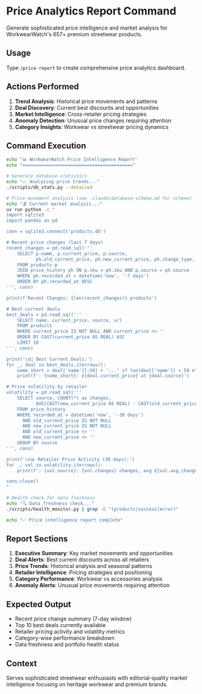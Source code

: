 # Price Analytics Report Command

Generate sophisticated price intelligence and market analysis for WorkwearWatch's 657+ premium streetwear products.

## Usage
Type `/price-report` to create comprehensive price analytics dashboard.

## Actions Performed
1. **Trend Analysis**: Historical price movements and patterns
2. **Deal Discovery**: Current best discounts and opportunities
3. **Market Intelligence**: Cross-retailer pricing strategies
4. **Anomaly Detection**: Unusual price changes requiring attention
5. **Category Insights**: Workwear vs streetwear pricing dynamics

## Command Execution
```bash
echo "📊 WorkwearWatch Price Intelligence Report"
echo "========================================="

# Generate database statistics
echo "📈 Analyzing price trends..."
./scripts/db_stats.py --detailed

# Price movement analysis (see .claude/database-schema.md for schema)
echo "💰 Current market analysis..."
uv run python -c "
import sqlite3
import pandas as pd

conn = sqlite3.connect('products.db')

# Recent price changes (last 7 days)
recent_changes = pd.read_sql('''
    SELECT p.name, p.current_price, p.source,
           ph.old_current_price, ph.new_current_price, ph.change_type, ph.recorded_at
    FROM products p
    JOIN price_history ph ON p.sku = ph.sku AND p.source = ph.source
    WHERE ph.recorded_at > datetime('now', '-7 days')
    ORDER BY ph.recorded_at DESC
''', conn)

print(f'Recent Changes: {len(recent_changes)} products')

# Best current deals
best_deals = pd.read_sql('''
    SELECT name, current_price, source, url
    FROM products
    WHERE current_price IS NOT NULL AND current_price <> ''
    ORDER BY CAST(current_price AS REAL) ASC
    LIMIT 10
''', conn)

print('\n🎯 Best Current Deals:')
for _, deal in best_deals.iterrows():
    name_short = deal['name'][:50] + '...' if len(deal['name']) > 50 else deal['name']
    print(f'- {name_short}: £{deal.current_price} at {deal.source}')

# Price volatility by retailer
volatility = pd.read_sql('''
    SELECT source, COUNT(*) as changes,
           AVG(CAST(new_current_price AS REAL) - CAST(old_current_price AS REAL)) as avg_change
    FROM price_history
    WHERE recorded_at > datetime('now', '-30 days')
      AND old_current_price IS NOT NULL
      AND new_current_price IS NOT NULL
      AND old_current_price <> ''
      AND new_current_price <> ''
    GROUP BY source
''', conn)

print('\n📊 Retailer Price Activity (30 days):')
for _, vol in volatility.iterrows():
    print(f'- {vol.source}: {vol.changes} changes, avg £{vol.avg_change:.2f}')

conn.close()
"

# Health check for data freshness
echo "🔍 Data freshness check..."
./scripts/health_monitor.py | grep -E "(products|success|error)"

echo "✅ Price intelligence report complete"
```

## Report Sections
1. **Executive Summary**: Key market movements and opportunities
2. **Deal Alerts**: Best current discounts across all retailers
3. **Price Trends**: Historical analysis and seasonal patterns
4. **Retailer Intelligence**: Pricing strategies and positioning
5. **Category Performance**: Workwear vs accessories analysis
6. **Anomaly Alerts**: Unusual price movements requiring attention

## Expected Output
- Recent price change summary (7-day window)
- Top 10 best deals currently available
- Retailer pricing activity and volatility metrics
- Category-wise performance breakdown
- Data freshness and portfolio health status

## Context
Serves sophisticated streetwear enthusiasts with editorial-quality market intelligence focusing on heritage workwear and premium brands.
